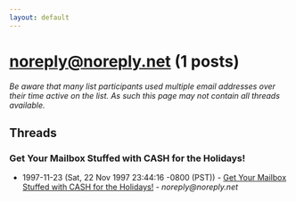 ```yaml
---
layout: default
---
```


# noreply@noreply.net (1 posts)

_Be aware that many list participants used multiple email addresses over their time active on the list. As such this page may not contain all threads available._

## Threads

### Get Your Mailbox Stuffed with CASH for the Holidays!
+ 1997-11-23 (Sat, 22 Nov 1997 23:44:16 -0800 (PST)) - [Get Your Mailbox Stuffed with CASH for the Holidays!](/archive/1997/11/753e98aa41d447d186ddf143a1b25b05becdef5ed5bdb95785d1dffdf55dfae8) - _noreply@noreply.net_


